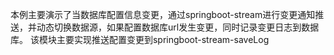 本例主要演示了当数据库配置信息变更，通过springboot-stream进行变更通知推送，并动态切换数据源，如果配置数据库url发生变更，同时记录变更日志到数据库。
该模块主要实现推送配置变更到springboot-stream-saveLog